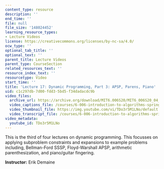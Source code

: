 ```yaml
---
content_type: resource
description: ''
end_time: ''
file: null
file_size: '148024452'
learning_resource_types:
- Lecture Videos
license: https://creativecommons.org/licenses/by-nc-sa/4.0/
ocw_type: ''
optional_tab_title: ''
optional_text: ''
parent_title: Lecture Videos
parent_type: CourseSection
related_resources_text: ''
resource_index_text: ''
resourcetype: Video
start_time: ''
title: 'Lecture 17: Dynamic Programming, Part 3: APSP, Parens, Piano'
uid: c1c297db-7d00-fdd3-5bd5-f34dadacdc9b
video_files:
  archive_url: https://archive.org/download/MIT6.006S20/MIT6_006S20_04_23_Lecture_17_300k.mp4
  video_captions_file: /courses/6-006-introduction-to-algorithms-spring-2020/462b2a5f6e5250a99fff81c1d63f38c5_TDo3r5M1LNo.vtt
  video_thumbnail_file: https://img.youtube.com/vi/TDo3r5M1LNo/default.jpg
  video_transcript_file: /courses/6-006-introduction-to-algorithms-spring-2020/d60d7cc837f222bb92e5982efdf3823c_TDo3r5M1LNo.pdf
video_metadata:
  youtube_id: TDo3r5M1LNo
---
```


This is the third of four lectures on dynamic programming. This focusses on applying subproblem constraints and expansions to example problems including, Bellman-Ford SSSP, Floyd-Warshall APSP, arithmetic parenthesization, and piano/guitar fingering.

**Instructor:** Erik Demaine

